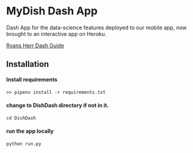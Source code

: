 # MyDish Dash App

Dash App for the data-science features deployed to our mobile app, now brought to an interactive app on Heroku.

[Ryans Herr Dash Guide](https://lambdaschool.github.io/ds/unit2/dash-template/)


## Installation

#### Install requirements
```
>> pipenv install -r requirements.txt
```

#### change to DishDash directory if not in it.
```
cd DishDash
```

#### run the app locally
```
python run.py
```
